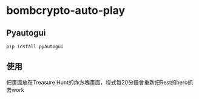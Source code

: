 # bombcrypto-auto-play

## Pyautogui
    pip install pyautogui
## 使用
把畫面放在Treasure Hunt的炸方塊畫面，程式每20分鐘會重新把Rest的hero抓去work
